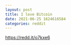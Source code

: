 ```yaml
--- 
layout: post 
title: I love Bitcoin 
date: 2021-06-25 1624616584 
categories: reddit 
--- 
```

https://redd.it/o7kxe6